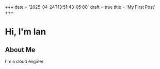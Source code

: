 +++
date = '2025-04-24T13:51:43-05:00'
draft = true
title = 'My First Post'
+++

# Hi, I'm Ian
## About Me
I'm a cloud enginer.
